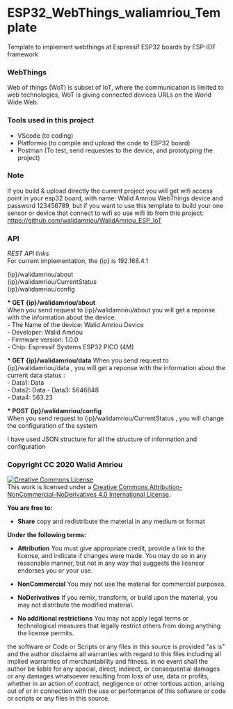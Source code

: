 # ESP32_WebThings_waliamriou_Template
 Template to implement webthings at Espressif ESP32 boards by ESP-IDF framework 


### WebThings
Web of things (WoT) is subset of IoT, where the communication is limited to web technologies, WoT is giving connected devices URLs on the World Wide Web.

### Tools used in this project
- VScode (to coding)
- Platformio (to compile and upload the code to ESP32 board)
- Postman (To test, send requestes to the device, and prototyping the project)

### Note
If you build & upload directly the current project you will get wifi access point in your esp32 board, with name: Walid Amriou WebThings device and password 123456789, but if you want to use this template to build your one sensor or device that connect to wifi so use wifi lib from this project: https://github.com/walidamriou/WalidAmriou_ESP_IoT

### API
_REST API links_    
For current implementation, the {ip} is 192.168.4.1    

{ip}/walidamriou/about  
{ip}/walidamriou/CurrentStatus  
{ip}/walidamriou/config  

__* GET {ip}/walidamriou/about__  
When you send request to {ip}/walidamriou/about you will get a reponse with the information about the device:  
     - The Name of the device: Walid Amriou Device  
     - Developer: Walid Amriou  
     - Firmware version: 1.0.0  
     - Chip: Espressif Systems ESP32 PICO (4M)  

__* GET {ip}/walidamriou/data__ 
When you send request to {ip}/walidamriou/data , you will get a reponse with the information about the current data status :  
     - Data1: Data  
     - Data2: Data 
     - Data3: 5646848   
     - Data4: 563.23  
     
__* POST {ip}/walidamriou/config__  
When you send request to {ip}/walidamriou/CurrentStatus , you will change the configuration of the system 


I have used JSON structure for all the structure of information and configuration  

### Copyright CC 2020 Walid Amriou

<a rel="license" href="http://creativecommons.org/licenses/by-nc-nd/4.0/"><img alt="Creative Commons License" style="border-width:0" src="https://i.creativecommons.org/l/by-nc-nd/4.0/88x31.png" /></a><br />This work is licensed under a <a rel="license" href="http://creativecommons.org/licenses/by-nc-nd/4.0/">Creative Commons Attribution-NonCommercial-NoDerivatives 4.0 International License</a>.

__You are free to:__
- __Share__ copy and redistribute the material in any medium or format

__Under the following terms:__
- __Attribution__ You must give appropriate credit, provide a link to the license, and indicate if changes were made. You may do so in any reasonable manner, but not in any way that suggests the licensor endorses you or your use.

- __NonCommercial__ You may not use the material for commercial purposes.

- __NoDerivatives__ If you remix, transform, or build upon the material, you may not distribute the modified material.

- __No additional restrictions__ You may not apply legal terms or technological measures that legally restrict others from doing anything the license permits.

the software or Code or Scripts or any files in this source is provided "as is" and the author disclaims all warranties with regard to this files including all implied warranties of merchantability and fitness. in no event shall the author be liable for any special, direct, indirect, or consequential damages or any damages whatsoever resulting from loss of use, data or profits, whether in an action of contract, negligence or other tortious action, arising out of or in connection with the use or performance of this software or code or scripts or any files in this source.
